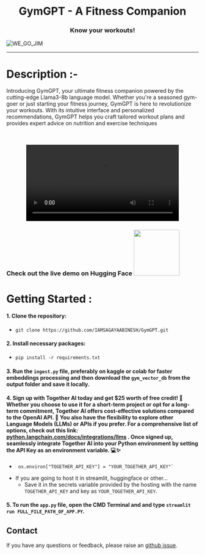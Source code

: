 <h1 align="center">GymGPT - A Fitness Companion</h1>
<h3 align="center">Know your workouts!</h3>

![WE_GO_JIM](https://github.com/IAMSAGAYAABINESH/GymGPT/assets/76099682/dff4b51a-5413-42cd-b55d-90b49107f9da)

----------------------------------------------------------------------------------------------------
# Description :-

Introducing GymGPT, your ultimate fitness companion powered by the cutting-edge Llama3-8b language model. 
Whether you're a seasoned gym-goer or just starting your fitness journey, GymGPT is here to revolutionize your workouts. 
With its intuitive interface and personalized recommendations, GymGPT helps you craft tailored workout plans and provides expert advice on nutrition and exercise techniques

<br>

<div align="center">
  <br>
  <video src="https://github.com/IAMSAGAYAABINESH/GymGPT/assets/76099682/0dfbd83a-9839-4520-87d1-a14b5ce46d60" width="400" />
  <br>
</div>

### Check out the live demo on Hugging Face <a href="https://huggingface.co/spaces/SagayaAbinesh/GymGpt"><img src="https://static.vecteezy.com/system/resources/previews/009/384/880/non_2x/click-here-button-clipart-design-illustration-free-png.png" width="120" height="auto"></a>

# Getting Started :

#### 1. Clone the repository:
   - ```
     git clone https://github.com/IAMSAGAYAABINESH/GymGPT.git
     ```
#### 2. Install necessary packages:
   - ```
     pip install -r requirements.txt
     ```
#### 3. Run the `ingest.py` file, preferably on kaggle or colab for faster embeddings processing and then download the `gym_vector_db` from the output folder and save it locally.
#### 4. Sign up with Together AI today and get $25 worth of free credit! 🎉 Whether you choose to use it for a short-term project or opt for a long-term commitment, Together AI offers cost-effective solutions compared to the OpenAI API. 🚀 You also have the flexibility to explore other Language Models (LLMs) or APIs if you prefer. For a comprehensive list of options, check out this link: [python.langchain.com/docs/integrations/llms](https://python.langchain.com/docs/integrations/llms) . Once signed up, seamlessly integrate Together AI into your Python environment by setting the API Key as an environment variable. 💻✨ 
   - ```
      os.environ["TOGETHER_API_KEY"] = "YOUR_TOGETHER_API_KEY"`
     ```
   - If you are going to host it in streamlit, huggingface or other...
      - Save it in the secrets variable provided by the hosting with the name `TOGETHER_API_KEY` and key as `YOUR_TOGETHER_API_KEY`.

#### 5. To run the `app.py` file, open the CMD Terminal and and type `streamlit run FULL_FILE_PATH_OF_APP.PY`.

## Contact
If you have any questions or feedback, please raise an [github issue](https://github.com/IAMSAGAYAABINESH/GymGPT/issues).

